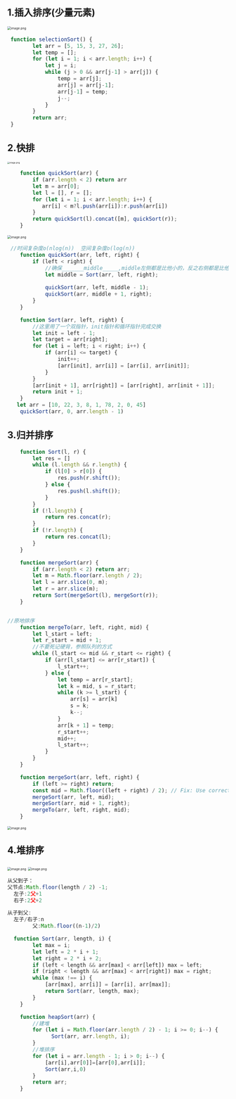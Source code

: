 ## 1.插入排序(少量元素)

<img src="https://s2.loli.net/2023/08/18/89ZoLPTjtJnmkWu.png" alt="image.png" style="zoom: 50%;" />

```js
 function selectionSort() {
        let arr = [5, 15, 3, 27, 26];
        let temp = [];
        for (let i = 1; i < arr.length; i++) {
            let j = i;
            while (j > 0 && arr[j-1] > arr[j]) {
                temp = arr[j];
                arr[j] = arr[j-1];
                arr[j-1] = temp;
                j--;
            }
        }
        return arr;
 }
```



## 2.快排

<img src="https://s2.loli.net/2023/08/18/lHUzWaZBMVNceob.png" alt="image.png" style="zoom:33%;" />

```js
    function quickSort(arr) {
        if (arr.length < 2) return arr
        let m = arr[0];
        let l = [], r = [];
        for (let i = 1; i < arr.length; i++) {
           arr[i] < m?l.push(arr[i]):r.push(arr[i])
        }
        return quickSort(l).concat([m], quickSort(r));
    }
```



<img src="https://s2.loli.net/2024/04/16/32IyMRoQ4epJVaH.png" alt="image.png" style="zoom:50%;" />

```js
 //时间复杂度o(nlog(n))  空间复杂度o(log(n))
    function quickSort(arr, left, right) {
        if (left < right) {
            //确保_______middle_____,middle左侧都是比他小的，反之右侧都是比他大的
            let middle = Sort(arr, left, right);
            
            quickSort(arr, left, middle - 1);
            quickSort(arr, middle + 1, right);
        }
    }

    function Sort(arr, left, right) {
        //这里用了一个双指针，init指针和循环指针完成交换
        let init = left - 1;
        let target = arr[right];
        for (let i = left; i < right; i++) {
            if (arr[i] <= target) {
                init++;
                [arr[init], arr[i]] = [arr[i], arr[init]];
            }
        }
        [arr[init + 1], arr[right]] = [arr[right], arr[init + 1]];
        return init + 1;
    }
   let arr = [10, 22, 3, 8, 1, 78, 2, 0, 45]
    quickSort(arr, 0, arr.length - 1)
```



## 3.归并排序

```js
    function Sort(l, r) {
        let res = []
        while (l.length && r.length) {
            if (l[0] > r[0]) {
                res.push(r.shift());
            } else {
                res.push(l.shift());
            }
        }
        if (!l.length) {
            return res.concat(r);
        }
        if (!r.length) {
            return res.concat(l);
        }
    }

    function mergeSort(arr) {
        if (arr.length < 2) return arr;
        let m = Math.floor(arr.length / 2);
        let l = arr.slice(0, m);
        let r = arr.slice(m);
        return Sort(mergeSort(l), mergeSort(r));
    }


//原地排序
    function mergeTo(arr, left, right, mid) {
        let l_start = left;
        let r_start = mid + 1;
        //不要死记硬背，参照队列的方式
        while (l_start <= mid && r_start <= right) {
            if (arr[l_start] <= arr[r_start]) {
                l_start++;
            } else {
                let temp = arr[r_start];
                let k = mid, s = r_start;
                while (k >= l_start) {
                    arr[s] = arr[k]
                    s = k;
                    k--;
                }
                arr[k + 1] = temp;
                r_start++;
                mid++;
                l_start++;
            }
        }
    }

    function mergeSort(arr, left, right) {
        if (left >= right) return;
        const mid = Math.floor((left + right) / 2); // Fix: Use correct mid calculation
        mergeSort(arr, left, mid);
        mergeSort(arr, mid + 1, right);
        mergeTo(arr, left, right, mid);
    }
```

<img src="https://s2.loli.net/2023/08/18/WZtR6moNdsJkIhj.png" alt="image.png" style="zoom:50%;" />

## 4.堆排序

<img src="https://s2.loli.net/2023/08/18/NtXMZdY6SafRyqU.png" alt="image.png" style="zoom: 50%;" />

<img src="https://s2.loli.net/2023/08/18/yK3bdczBoD1IflP.png" alt="image.png" style="zoom: 50%;" />

```js
从父到子：
父节点:Math.floor(length / 2) -1;
  左子:2父+1
  右子:2父+2

从子到父:
  左子/右子:n
        父:Math.floor((n-1)/2)

  function Sort(arr, length, i) {
        let max = i;
        let left = 2 * i + 1;
        let right = 2 * i + 2;
        if (left < length && arr[max] < arr[left]) max = left;
        if (right < length && arr[max] < arr[right]) max = right;
        while (max !== i) {
            [arr[max], arr[i]] = [arr[i], arr[max]];
            return Sort(arr, length, max);
        }
    }

    function heapSort(arr) {
        //建堆
        for (let i = Math.floor(arr.length / 2) - 1; i >= 0; i--) {
              Sort(arr, arr.length, i);
        }
        //堆排序
        for (let i = arr.length - 1; i > 0; i--) {
            [arr[i],arr[0]]=[arr[0],arr[i]];
            Sort(arr,i,0)
        }
        return arr;
    }
```

